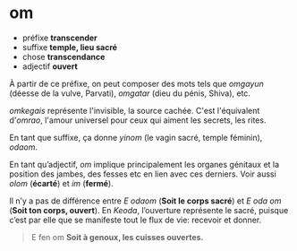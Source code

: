 # om
- préfixe **transcender**
- suffixe **temple, lieu sacré**
- chose **transcendance**
- adjectif **ouvert**

À partir de ce préfixe, on peut composer des mots tels que *omgayun* (déesse de la vulve, Parvati), *omgatar* (dieu du pénis, Shiva), etc.

*omkegais* représente l'invisible, la source cachée. C'est l'équivalent d'*omrao*, l'amour universel pour ceux qui aiment les secrets, les rites.

En tant que suffixe, ça donne *yinom* (le vagin sacré, temple féminin), *odaom*.

En tant qu’adjectif, *om* implique principalement les organes génitaux et la position des jambes, des fesses etc en lien avec ces derniers. Voir aussi *olom* (**écarté**) et *im* (**fermé**).

Il n’y a pas de différence entre *E odaom* (**Soit le corps sacré**) et *E oda om* (**Soit ton corps, ouvert**). En *Keoda*, l’ouverture représente le sacré, puisque c’est par elle que se manifeste tout le flux de vie: recevoir et donner.

> E fen om          **Soit à genoux, les cuisses ouvertes.**